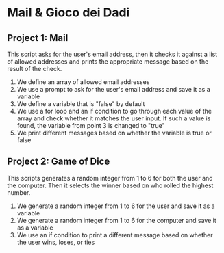 # Mail & Gioco dei Dadi

## Project 1: Mail

This script asks for the user's email address, then it checks it against a list of allowed addresses and prints the appropriate message based on the result of the check.

1. We define an array of allowed email addresses  
2. We use a prompt to ask for the user's email address and save it as a variable 
3. We define a variable that is "false" by default
4. We use a for loop and an if condition to go through each value of the array and check whether it matches the user input. If such a value is found, the variable from point 3 is changed to "true"
5. We print different messages based on whether the variable is true or false


## Project 2: Game of Dice

This scripts generates a random integer from 1 to 6 for both the user and the computer. Then it selects the winner based on who rolled the highest number.

1. We generate a random integer from 1 to 6 for the user and save it as a variable
2. We generate a random integer from 1 to 6 for the computer and save it as a variable
3. We use an if condition to print a different message based on whether the user wins, loses, or ties